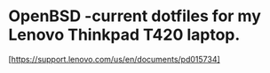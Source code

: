 # OpenBSD -current dotfiles for my Lenovo Thinkpad T420 laptop.

 [https://support.lenovo.com/us/en/documents/pd015734]
